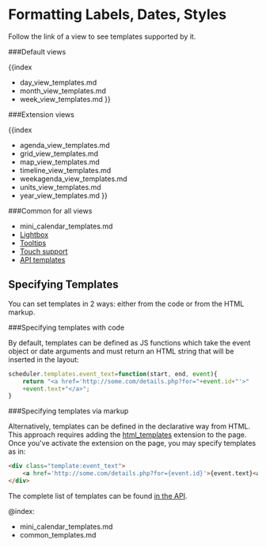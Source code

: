 Formatting Labels, Dates, Styles
==============

Follow the link of a view to see templates supported by it. 

###Default views

{{index
- day_view_templates.md
- month_view_templates.md
- week_view_templates.md
}}

###Extension views

{{index
- agenda_view_templates.md
- grid_view_templates.md
- map_view_templates.md
- timeline_view_templates.md
- weekagenda_view_templates.md
- units_view_templates.md
- year_view_templates.md
}}

###Common for all views

- mini_calendar_templates.md
- <a href="common_templates.md#lightbox">Lightbox</a>
- <a href="common_templates.md#tooltips">Tooltips</a>
- <a href="common_templates.md#touch_support">Touch support</a>
- <a href="common_templates.md#api_templates">API templates</a>


Specifying Templates 
--------------------------------------

You can set templates in 2 ways: either from the code or from the HTML markup. 

###Specifying templates with code

By default, templates can be defined as JS functions which take the event object or date arguments and must return an HTML string that will be inserted in the layout:

~~~js
scheduler.templates.event_text=function(start, end, event){
    return "<a href='http://some.com/details.php?for="+event.id+"'>"
    +event.text+"</a>";
}
~~~

###Specifying templates via markup

Alternatively, templates can be defined in the declarative way from HTML. This approach requires adding the [html_templates](extensions_list.md#htmltemplates) extension to the page.
Once you've activate the extension on the page, you may specify templates as in:

~~~html
<div class="template:event_text">
    <a href='http://some.com/details.php?for={event.id}'>{event.text}<a>
</div>
~~~

The complete list of templates can be found [in the API](api/refs/scheduler_templates.md).



@index:
- mini_calendar_templates.md
- common_templates.md